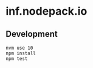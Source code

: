 inf.nodepack.io
===============




Development
-----------

    nvm use 10
    npm install
    npm test
